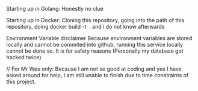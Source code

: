 Starting up in Golang: Honestly no clue

Starting up in Docker: Cloning this repository, going into the path of this repository,
doing docker build -t <image name> . and i do not know afterwards

Environment Variable disclaimer
Because environment variables are stored locally and cannot be commited into github,
running this service locally cannot be done so. It is for safety reasons (Personally my database got hacked twice)













































































// For Mr Wes only: Because I am not so good at coding and yes I have asked around for help, I am still
unable to finish due to time constraints of this project.
